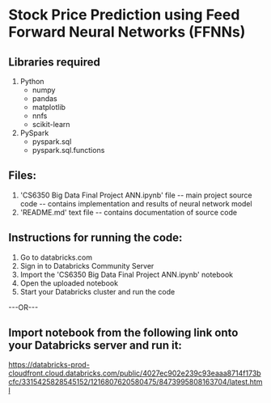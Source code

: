 # Stock Price Prediction using Feed Forward Neural Networks (FFNNs)

## Libraries required
1. Python
    - numpy
    - pandas
    - matplotlib
    - nnfs
    - scikit-learn
2. PySpark
    - pyspark.sql
    - pyspark.sql.functions

## Files:
1. 'CS6350 Big Data Final Project ANN.ipynb' file
    -- main project source code
    -- contains implementation and results of neural network model
2. 'README.md' text file
    -- contains documentation of source code

## Instructions for running the code:
1. Go to databricks.com
2. Sign in to Databricks Community Server
3. Import the 'CS6350 Big Data Final Project ANN.ipynb' notebook
4. Open the uploaded notebook
5. Start your Databricks cluster and run the code

---OR---

## Import notebook from the following link onto your Databricks server and run it:
https://databricks-prod-cloudfront.cloud.databricks.com/public/4027ec902e239c93eaaa8714f173bcfc/3315425828545152/1216807620580475/8473995808163704/latest.html
